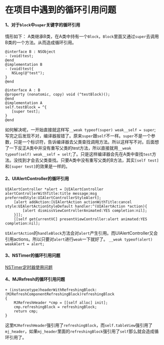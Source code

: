 # 在项目中遇到的循环引用问题
#### 1、对于`block`中`super`关键字的循环引用
情形如下：
A类继承B类，在A类中持有一个`Block`，`Block`里面又通过`super`去调用B类的一个方法。从而造成循环引用。

```
@interface B : NSObject
- (void)test;
@end
@implementation B
- (void)test{
   NSLog(@"test");
}
@end

@interface A : B
@property (nonatomic, copy) void (^testBlock)();
@end
@implementation A
self.testBlock = ^{
   [super test];
}
@end
```
如何解决呢，一开始直接就这样写`__weak typeof(super) weak__self = super`;
写完之后发现不对，编译器报错了。原来`super`跟`self`不一样。`super`不是一个参数，只是一个标识符，告诉编译器去父类查找调用方法。所以这样写不对。后面想了一下反正A类中并没有重写父类的test方法，所以直接就用`__weak typeof(self) weak__self = self`;了。只是这样编译器会先在A类中查找`test`方法。没找到才会去父类查找。只要A类中没有重写父类的B方法，其实`[self test]`和`[super test]`的效果是一样的。

#### 2、UIAlertController的循环引用

```
UIAlertController *alert = [UIAlertController alertControllerWithTitle:title message:msg preferredStyle:UIAlertControllerStyleAlert];
    [alert addAction:[UIAlertAction actionWithTitle:cancel style:UIAlertActionStyleDefault handler:^(UIAlertAction *action){
        [alert dismissViewControllerAnimated:YES completion:nil];
    }]];
    [[self getCurrentVC] presentViewController:alert animated:YES completion:nil];
```
`UIAlertAction`的`handleBlock`方法会对`alert`产生引用。而UIAlertController又会引用actions。所以只要对`alert`进行`weak`一下就好了。
`__weak typeof(alert) weakAlert = alert;`
#### 3、NSTimer的循环引用问题
[NSTimer定时器使用问题](https://chilimyan.github.io/2018/06/13/NSTimer定时器使用问题/)
#### 4、MJRefresh的循环引用问题

```
+ (instancetype)headerWithRefreshingBlock:(MJRefreshComponentRefreshingBlock)refreshingBlock
{
    MJRefreshHeader *cmp = [[self alloc] init];
    cmp.refreshingBlock = refreshingBlock;
    return cmp;
}
```
这里`MJRefreshHeader`强引用了`refreshingBlock`，而`self.tableView`强引用了`mj_header`，如果`mj_header`里面的`refreshingBlock`强引用了`self`那么就会造成循环引用了。


